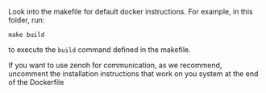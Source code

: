 Look into the makefile for default docker instructions.
For example, in this folder, run:
```
make build
```
to execute the `build` command defined in the makefile.

If you want to use zenoh for communication, as we recommend, uncomment the installation instructions that work on you system at the end of the Dockerfile
